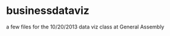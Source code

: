 businessdataviz
===============

a few files for the 10/20/2013 data viz class at General Assembly 

